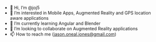 - 👋 Hi, I’m @joj5
- 👀 I’m interested in Mobile Apps, Augmented Reality and GPS location aware applications
- 🌱 I’m currently learning Angular and Blender
- 💞️ I’m looking to collaborate on Augmented Reality applications
- 📫 How to reach me (jason.oneal.jones@gmail.com)

<!---
joj5/joj5 is a ✨ special ✨ repository because its `README.md` (this file) appears on your GitHub profile.
You can click the Preview link to take a look at your changes.
--->
